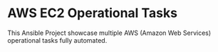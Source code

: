 # AWS EC2 Operational Tasks

This Ansible Project showcase multiple AWS (Amazon Web Services) operational tasks fully automated. 
